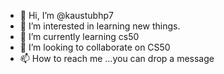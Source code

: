 - 👋 Hi, I’m @kaustubhp7
- 👀 I’m interested in learning new things.
- 🌱 I’m currently learning cs50
- 💞️ I’m looking to collaborate on CS50
- 📫 How to reach me ...you can drop a message

<!---
kaustubhp7/kaustubhp7 is a ✨ special ✨ repository because its `README.md` (this file) appears on your GitHub profile.
You can click the Preview link to take a look at your changes.
--->
